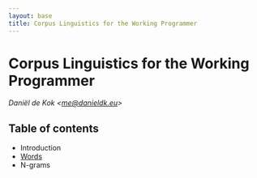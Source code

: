```yaml
---
layout: base
title: Corpus Linguistics for the Working Programmer
---
```


# Corpus Linguistics for the Working Programmer

*Daniël de Kok <[me@danieldk.eu](mailto:me@danieldk.eu)>*

## Table of contents

* Introduction
* [Words](words.html)
* N-grams